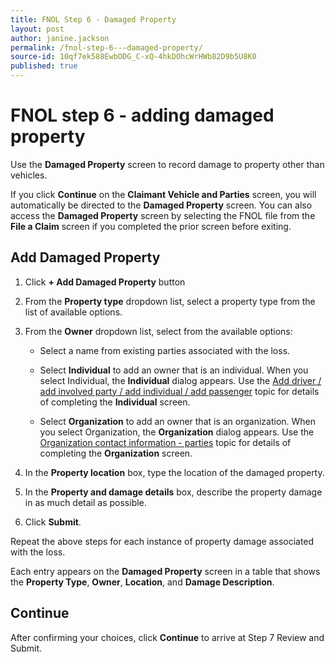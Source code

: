 ```yaml
---
title: FNOL Step 6 - Damaged Property
layout: post
author: janine.jackson
permalink: /fnol-step-6---damaged-property/
source-id: 10qf7ek588EwbODG_C-xQ-4hkDOhcWrHWb82D9b5U8K0
published: true
---
```

# FNOL step 6 - adding damaged property

Use the **Damaged Property** screen to record damage to property other than vehicles. 

If you click **Continue** on the **Claimant Vehicle and Parties** screen, you will automatically be directed to the **Damaged Property** screen. You can also access the **Damaged Property** screen by selecting the FNOL file from the **File a Claim** screen if you completed the prior screen before exiting. 

## Add Damaged Property

1. Click **+ Add Damaged Property** button 

2. From the **Property type** dropdown list, select a property type from the list of available options. 

3. From the **Owner** dropdown list, select from the available options:

    * Select a name from existing parties associated with the loss.

    * Select **Individual** to add an owner that is an individual. When you select Individual, the **Individual** dialog appears. Use the [Add driver / add involved party / add individual / add passenger](https://docs.google.com/document/d/1D9Evh0Kghv1T8go24ejTslyhHSOLATKx2wK2DxftdrA/edit#) topic for details of completing the **Individual** screen. 

    * Select **Organization** to add an owner that is an organization. When you select Organization, the **Organization** dialog appears. Use the[ Organization cont](https://docs.google.com/document/d/1F0Ltk0BwrQDXomyzTXsf8IiPIQxneKCU1GuLv-z2KdQ/edit)[act](https://docs.google.com/document/d/1F0Ltk0BwrQDXomyzTXsf8IiPIQxneKCU1GuLv-z2KdQ/edit)[ information - parties](https://docs.google.com/document/d/1F0Ltk0BwrQDXomyzTXsf8IiPIQxneKCU1GuLv-z2KdQ/edit) topic for details of completing the **Organization** screen.

4. In the **Property location** box, type the location of the damaged property.

5. In the **Property and damage details** box, describe the property damage in as much detail as possible.

6. Click **Submit**.

Repeat the above steps for each instance of property damage associated with the loss. 

Each entry appears on the **Damaged Property** screen in a table that shows the **Property Type**, **Owner**, **Location**, and **Damage Description**.

## Continue

After confirming your choices, click **Continue** to arrive at Step 7 Review and Submit. 

